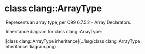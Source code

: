 # class clang::ArrayType

​	Represents an array type, per C99 6.7.5.2 - Array Declarators.

​	Inheritance diagram for class clang::ArrayType:

![class clang::ArrayType inheritance](../img/class clang::ArrayType inheritance diagram.png)

